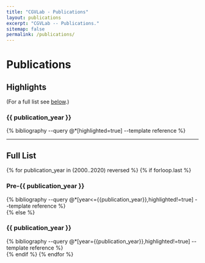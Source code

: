 ```yaml
---
title: "CGVLab - Publications"
layout: publications
excerpt: "CGVLab -- Publications."
sitemap: false
permalink: /publications/
---
```


# Publications

## Highlights

(For a full list see [below](#full-list).)

<!-- Removes bullet points generated by Jekyll-Scholar !-->
<style>
ul, li {
    padding: 0;
    margin: 0;
    list-style-type: none;
}
</style>
<h3>{{ publication_year }}</h3>
<div class="container-fluid">
{% bibliography --query @*[highlighted=true] --template reference %}
</div>
<!-- Resets lists !-->
<style>
ul, li {
    padding: initial;
    margin: initial;
    list-style-type: initial;
}
</style>

<hr>

## Full List

<!-- Removes bullet points generated by Jekyll-Scholar !-->
<style>
ul, li {
    padding: 0;
    margin: 0;
    list-style-type: none;
}
</style>
{% for publication_year in (2000..2020) reversed %}
{% if forloop.last %}
<h3>Pre-{{ publication_year }}</h3>
<div class="container-fluid">
{% bibliography --query @*[year<={{publication_year}},highlighted!=true] --template reference %}
</div>
{% else %}
<h3>{{ publication_year }}</h3>
<div class="container-fluid">
{% bibliography --query @*[year={{publication_year}},highlighted!=true] --template reference %}
</div>
{% endif %}
{% endfor %}
<!-- Resets lists !-->
<style>
ul, li {
    padding: initial;
    margin: initial;
    list-style-type: initial;
}
</style>
